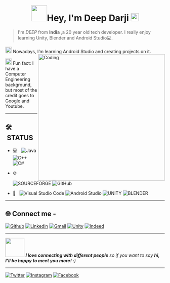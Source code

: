 <h1 align="center"><img src="https://media.giphy.com/media/mGcNjsfWAjY5AEZNw6/giphy.gif" width="50">Hey, I'm Deep Darji <img src="https://raw.githubusercontent.com/aemmadi/aemmadi/master/wave.gif" width="25px" height="25px"></h1>

>I'm *DEEP* from **India** ,a 20 year old tech developer. I really enjoy learning Unity, Blender and Android Studio💻.

<img src="https://media.giphy.com/media/WUlplcMpOCEmTGBtBW/giphy.gif" width="20"> Nowadays, I’m learning Android Studio and creating projects on it.
<img align="right" alt="Coding" width="400" src="https://camo.githubusercontent.com/c1dcb74cc1c1835b1d716f5051499a2814c683c806b15f04b0eba492863703e9/68747470733a2f2f63646e2e6472696262626c652e636f6d2f75736572732f3733303730332f73637265656e73686f74732f363538313234332f6176656e746f2e676966">


<img src="https://media.giphy.com/media/fYSnHlufseco8Fh93Z/giphy.gif" width="20"> Fun fact: I have a Computer Engineering background, but most of the credit goes to Google and Youtube.

___

## 🛠 &nbsp;STATUS

- 💻 &nbsp;
  ![Java](https://img.shields.io/badge/-Java-333333?style=flat&logo=Java&logoColor=007396)
  ![C++](https://img.shields.io/badge/-C++-333333?style=flat&logo=C%2B%2B&logoColor=00599C)
  ![C#](https://img.shields.io/badge/C%23-333333&logo=c#)

- ⚙️ &nbsp;
  ![SOURCEFORGE](https://img.shields.io/badge/-SourceForge-333333?style=flat&logo=sourceforge)
  ![GitHub](https://img.shields.io/badge/-GitHub-333333?style=flat&logo=github)
  
- 🔧 &nbsp;
  ![Visual Studio Code](https://img.shields.io/badge/Visual%20Studio%20Code-blue?style=for-the-badge&logo=visual-studio-code&logoColor=black)
  ![Android Studio](https://img.shields.io/badge/Android_Studio-3DDC84?style=for-the-badge&logo=android-studio&logoColor=white)
  ![UNITY](https://img.shields.io/badge/Unity-white?style=for-the-badge&logo=unity&logoColor=black)
  ![BLENDER](https://img.shields.io/badge/Blender-darkorange?style=for-the-badge&logo=blender&logoColor=black)
___

 ## 🌐 Connect me -

[![Github](https://img.shields.io/badge/-Github-000?&logo=Github&logoColor=white)](https://github.com/deep-darji)
[![Linkedin](https://img.shields.io/badge/-LinkedIn-blue?&logo=Linkedin&logoColor=white)](http://www.linkedin.com/in/dipdarji)
[![Gmail](https://img.shields.io/badge/-Gmail-000?&logo=Gmail&logoColor=red)](mailto:darjideep74@gmail.com)
[![Unity](https://img.shields.io/badge/-Unity-blue?&logo=Unity&logoColor=white)](https://learn.unity.com/u/deepdarji)
[![Indeed](https://img.shields.io/badge/-Indeed-000?&logo=Indeed&logoColor=blue)](https://my.indeed.com/p/deepd-752hgxv)

___

                                                                                                                                                    
 <img src="https://media.giphy.com/media/LnQjpWaON8nhr21vNW/giphy.gif" width="60"> <em><b>I love connecting with different people</b> so if you want to say <b>hi, I'll be happy to meet you more!</b> :)</em>

---
[![Twitter](https://img.shields.io/badge/-Twitter-blue?&logo=Twitter&logoColor=wh)](https://twitter.com/dipdarji_)
[![Instagram](https://img.shields.io/badge/-Instagram-blue?&logo=Instagram&logoColor=wh)](https://www.instagram.com/dipdarji_/)
[![Facebook](https://img.shields.io/badge/-Facebook-blue?&logo=Facebook&logoColor=wh)](https://facebook.com/darjidip74)
                                                                                                                                                  
 







